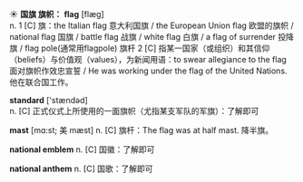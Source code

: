 ☀ <span class="category">**国旗 旗帜：**</span>
<span class="vocabulary">**flag**</span> [flæɡ]  
<span class="definition">n. 1 [C] 旗：</span>the Italian flag 意大利国旗 / the European Union flag 欧盟的旗帜 / national flag 国旗 / battle flag 战旗 / white flag 白旗 / a flag of surrender 投降旗 / flag pole(通常用flagpole) 旗杆 <span class="definition">2 [C] 指某一国家（或组织）和其信仰（beliefs）与价值观（values），为新闻用语：</span>to swear allegiance to the flag 面对旗帜作效忠宣誓 / He was working under the flag of the United Nations. 他在联合国工作。

<span class="vocabulary">**standard**</span> ['stændəd]  
<span class="definition">n. [C] 正式仪式上所使用的一面旗帜（尤指某支军队的军旗）：</span>了解即可
           
<span class="vocabulary">**mast**</span> [mɑ:st; 美 mæst]
<span class="definition">n. [C] 旗杆：</span>The flag was at half mast. 降半旗。

<span class="vocabulary">**national emblem**</span>
<span class="definition">n. [C] 国徽：</span>了解即可

<span class="vocabulary">**national anthem**</span>
<span class="definition">n. [C] 国歌：</span>了解即可


